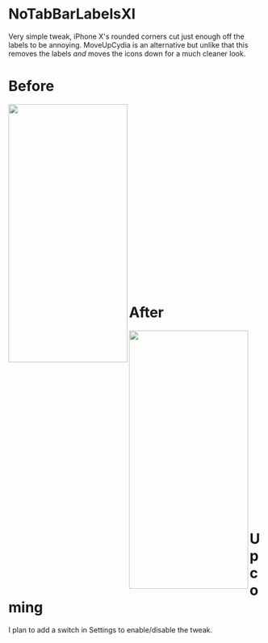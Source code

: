 # NoTabBarLabelsXI

Very simple tweak, iPhone X's rounded corners cut just enough off the labels to be annoying. MoveUpCydia is an alternative but unlike that this removes the labels *and* moves the icons down for a much cleaner look. 

# Before

<a href="url"><img src="https://github.com/MTACS/MTACS.github.io/blob/master/images/tabbar.PNG" align="left" height="512" width="236" ></a>

<br> <!-- #ifndef __LAZINESS -->
<br>
<br>
<br>
<br>
<br>
<br>
<br>
<br> 
<br>
<br>
<br>
<br>
<br>
<br>
<br>
<br>
<br>
<br>
<br>
<br> <!-- #endif __LAZINESS -->

# After

<a href="url"><img src="https://github.com/MTACS/MTACS.github.io/blob/master/images/notabbar.PNG" align="left" height="512" width="236" ></a>

<br> <!-- #ifndef __LAZINESS -->
<br>
<br>
<br>
<br>
<br>
<br>
<br>
<br> 
<br>
<br>
<br>
<br>
<br>
<br>
<br>
<br>
<br>
<br>
<br>
<br> <!-- #endif __LAZINESS -->

# Upcoming

I plan to add a switch in Settings to enable/disable the tweak.
